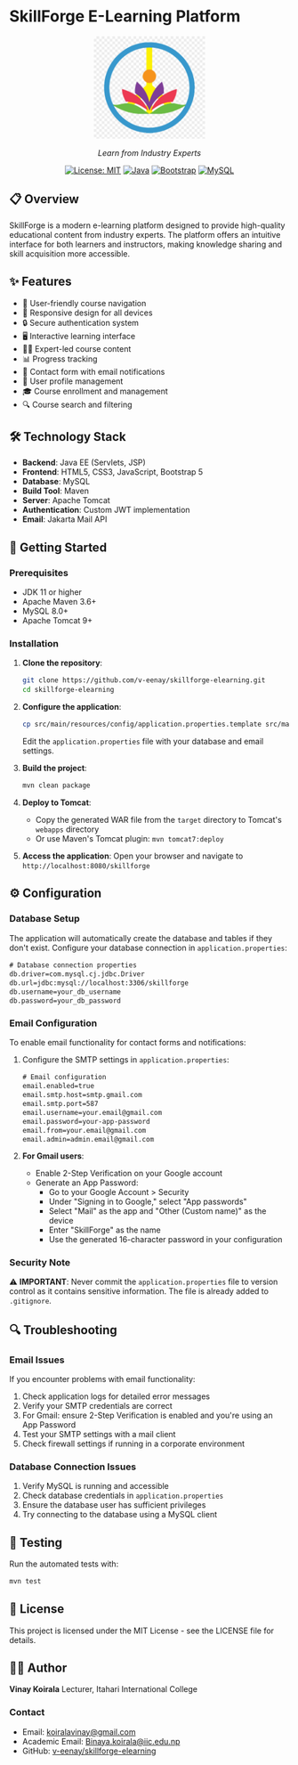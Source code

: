 # SkillForge E-Learning Platform

<div align="center">
  <img src="src/main/webapp/assets/images/logo.png" alt="SkillForge Logo" width="200">
  <p><em>Learn from Industry Experts</em></p>

  [![License: MIT](https://img.shields.io/badge/License-MIT-blue.svg)](https://opensource.org/licenses/MIT)
  [![Java](https://img.shields.io/badge/Java-EE-red.svg)](https://www.oracle.com/java/technologies/java-ee-glance.html)
  [![Bootstrap](https://img.shields.io/badge/Bootstrap-5-purple.svg)](https://getbootstrap.com/)
  [![MySQL](https://img.shields.io/badge/MySQL-8-blue.svg)](https://www.mysql.com/)
</div>

## 📋 Overview

SkillForge is a modern e-learning platform designed to provide high-quality educational content from industry experts. The platform offers an intuitive interface for both learners and instructors, making knowledge sharing and skill acquisition more accessible.

## ✨ Features

- 🧭 User-friendly course navigation
- 📱 Responsive design for all devices
- 🔒 Secure authentication system
- 🖥️ Interactive learning interface
- 👨‍🏫 Expert-led course content
- 📊 Progress tracking
- 📧 Contact form with email notifications
- 👤 User profile management
- 🎓 Course enrollment and management
- 🔍 Course search and filtering

## 🛠️ Technology Stack

- **Backend**: Java EE (Servlets, JSP)
- **Frontend**: HTML5, CSS3, JavaScript, Bootstrap 5
- **Database**: MySQL
- **Build Tool**: Maven
- **Server**: Apache Tomcat
- **Authentication**: Custom JWT implementation
- **Email**: Jakarta Mail API

## 🚀 Getting Started

### Prerequisites

- JDK 11 or higher
- Apache Maven 3.6+
- MySQL 8.0+
- Apache Tomcat 9+

### Installation

1. **Clone the repository**:
   ```bash
   git clone https://github.com/v-eenay/skillforge-elearning.git
   cd skillforge-elearning
   ```

2. **Configure the application**:
   ```bash
   cp src/main/resources/config/application.properties.template src/main/resources/config/application.properties
   ```
   Edit the `application.properties` file with your database and email settings.

3. **Build the project**:
   ```bash
   mvn clean package
   ```

4. **Deploy to Tomcat**:
   - Copy the generated WAR file from the `target` directory to Tomcat's `webapps` directory
   - Or use Maven's Tomcat plugin: `mvn tomcat7:deploy`

5. **Access the application**:
   Open your browser and navigate to `http://localhost:8080/skillforge`

## ⚙️ Configuration

### Database Setup

The application will automatically create the database and tables if they don't exist. Configure your database connection in `application.properties`:

```properties
# Database connection properties
db.driver=com.mysql.cj.jdbc.Driver
db.url=jdbc:mysql://localhost:3306/skillforge
db.username=your_db_username
db.password=your_db_password
```

### Email Configuration

To enable email functionality for contact forms and notifications:

1. Configure the SMTP settings in `application.properties`:
   ```properties
   # Email configuration
   email.enabled=true
   email.smtp.host=smtp.gmail.com
   email.smtp.port=587
   email.username=your.email@gmail.com
   email.password=your-app-password
   email.from=your.email@gmail.com
   email.admin=admin.email@gmail.com
   ```

2. **For Gmail users**:
   - Enable 2-Step Verification on your Google account
   - Generate an App Password:
     - Go to your Google Account > Security
     - Under "Signing in to Google," select "App passwords"
     - Select "Mail" as the app and "Other (Custom name)" as the device
     - Enter "SkillForge" as the name
     - Use the generated 16-character password in your configuration

### Security Note

⚠️ **IMPORTANT**: Never commit the `application.properties` file to version control as it contains sensitive information. The file is already added to `.gitignore`.

## 🔍 Troubleshooting

### Email Issues

If you encounter problems with email functionality:

1. Check application logs for detailed error messages
2. Verify your SMTP credentials are correct
3. For Gmail: ensure 2-Step Verification is enabled and you're using an App Password
4. Test your SMTP settings with a mail client
5. Check firewall settings if running in a corporate environment

### Database Connection Issues

1. Verify MySQL is running and accessible
2. Check database credentials in `application.properties`
3. Ensure the database user has sufficient privileges
4. Try connecting to the database using a MySQL client

## 🧰 Testing

Run the automated tests with:

```bash
mvn test
```

## 📝 License

This project is licensed under the MIT License - see the LICENSE file for details.

## 👨‍💻 Author

**Vinay Koirala**
Lecturer, Itahari International College

### Contact

- Email: koiralavinay@gmail.com
- Academic Email: Binaya.koirala@iic.edu.np
- GitHub: [v-eenay/skillforge-elearning](https://github.com/v-eenay/skillforge-elearning.git)
